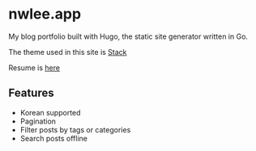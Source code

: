 # nwlee.app

My blog portfolio built with Hugo, the static site generator written in Go.

The theme used in this site is [Stack](https://themes.gohugo.io/themes/hugo-theme-stack/)

Resume is [here](https://nwlee.app/이력서)

## Features

- Korean supported
- Pagination
- Filter posts by tags or categories
- Search posts offline
